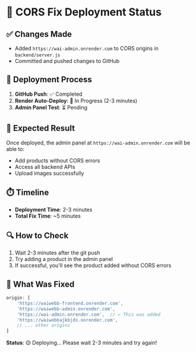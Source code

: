 # 🚀 CORS Fix Deployment Status

## ✅ Changes Made
- Added `https://wai-admin.onrender.com` to CORS origins in `backend/server.js`
- Committed and pushed changes to GitHub

## 🔄 Deployment Process
1. **GitHub Push**: ✅ Completed
2. **Render Auto-Deploy**: 🔄 In Progress (2-3 minutes)
3. **Admin Panel Test**: ⏳ Pending

## 🎯 Expected Result
Once deployed, the admin panel at `https://wai-admin.onrender.com` will be able to:
- Add products without CORS errors
- Access all backend APIs
- Upload images successfully

## ⏱️ Timeline
- **Deployment Time**: 2-3 minutes
- **Total Fix Time**: ~5 minutes

## 🔍 How to Check
1. Wait 2-3 minutes after the git push
2. Try adding a product in the admin panel
3. If successful, you'll see the product added without CORS errors

## 📝 What Was Fixed
```javascript
origin: [
    'https://waiwebb-frontend.onrender.com',
    'https://waiwebb-admin.onrender.com',
    'https://wai-admin.onrender.com',  // ← This was added
    'https://waiwebbajkbjds.onrender.com',
    // ... other origins
]
```

**Status**: 🟡 Deploying... Please wait 2-3 minutes and try again!
